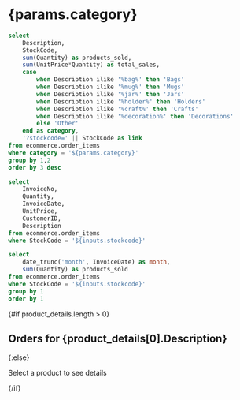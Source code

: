 # {params.category}

```sql products
select
    Description,
    StockCode,
    sum(Quantity) as products_sold,
    sum(UnitPrice*Quantity) as total_sales,
    case
        when Description ilike '%bag%' then 'Bags'
        when Description ilike '%mug%' then 'Mugs'
        when Description ilike '%jar%' then 'Jars'
        when Description ilike '%holder%' then 'Holders'
        when Description ilike '%craft%' then 'Crafts'
        when Description ilike '%decoration%' then 'Decorations'
        else 'Other'
    end as category,
    '?stockcode=' || StockCode as link
from ecommerce.order_items
where category = '${params.category}'
group by 1,2
order by 3 desc
```

<DataTable
    data={products}
    link=link
    search
    rows=5
/>


<Dropdown data={products} value="StockCode" label="Description" name="stockcode" />


```sql product_details
select
    InvoiceNo,
    Quantity,
    InvoiceDate,
    UnitPrice,
    CustomerID,
    Description
from ecommerce.order_items
where StockCode = '${inputs.stockcode}'
```

```sql orders_by_month
select
    date_trunc('month', InvoiceDate) as month,
    sum(Quantity) as products_sold
from ecommerce.order_items
where StockCode = '${inputs.stockcode}'
group by 1
order by 1
```





{#if product_details.length > 0}

## Orders for {product_details[0].Description}

<div class="grid grid-cols-1 gap-4 md:grid-cols-2">

<DataTable data={product_details} rows=7/>

<LineChart
    data={orders_by_month}
    x=month
    y=products_sold
    title="Quantity sold by Month"
/>

</div>

{:else}

Select a product to see details

{/if}








